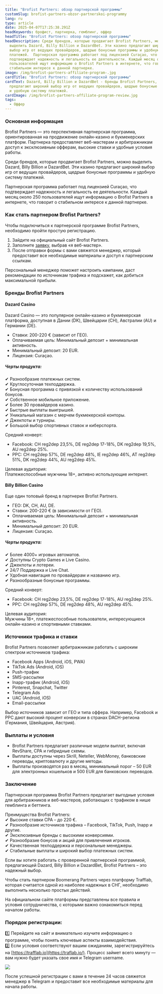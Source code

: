 ```yaml
---
title: "Brofist Partners: обзор партнерской программы"
customSlug: brofist-partners-obzor-partnerskoi-programmy
lang: ru
type: article
date: 2025-04-07T17:25:38.291Z
headKeywords: брофист, партнерка, гемблинг, оффер
headTitle: "Brofist Partners: обзор партнерской программы"
headDescription: Среди брендов, которые продвигает Brofist Partners, можно
  выделить Dazard, Billy Billion и DazardBet. Эти казино предлагают широкий
  выбор игр от ведущих провайдеров, щедрые бонусные программы и удобную систему
  платежей.  Партнерская программа работает под лицензией Curaçao, что
  подтверждает надежность и легальность ее деятельности. Каждый месяц около 250
  пользователей ищут информацию о Brofist Partners в интернете, что говорит о
  стабильном интересе к данной партнерке.
image: /img/brofist-partners-affiliate-program-.jpg
cardTitle: "Brofist Partners: обзор партнерской программы"
cardText: Dazard, Billy Billion и DazardBet - бренды Brofist Partners, которые
  предлагают широкий выбор игр от ведущих провайдеров, щедрые бонусные программы
  и удобную систему платежей.
cardImage: /img/brofist-partners-affiliate-program-review.jpg
tags:
  - Оффер
---
```



### Основная информация

Brofist Partners — это перспективная партнерская программа, ориентированная на продвижение онлайн-казино и букмекерских платформ. Партнерка предоставляет веб-мастерам и арбитражникам доступ к эксклюзивным офферам, высокие ставки и удобные условия работы.

Среди брендов, которые продвигает Brofist Partners, можно выделить Dazard, Billy Billion и DazardBet. Эти казино предлагают широкий выбор игр от ведущих провайдеров, щедрые бонусные программы и удобную систему платежей.

Партнерская программа работает под лицензией Curaçao, что подтверждает надежность и легальность ее деятельности. Каждый месяц около 250 пользователей ищут информацию о Brofist Partners в интернете, что говорит о стабильном интересе к данной партнерке.



### Как стать партнером Brofist Partners?

Чтобы подключиться к партнерской программе Brofist Partners, необходимо пройти простую регистрацию.

1. Зайдите на официальный сайт Brofist Partners.
2. Заполните [заявку](https://trafflab.io/ru), выбрав «я веб-мастер».
3. После отправки формы с вами свяжется менеджер, который предоставит все необходимые материалы и доступ к партнерским ссылкам.

Персональный менеджер поможет настроить кампании, даст рекомендации по источникам трафика и подскажет, как добиться максимальной прибыли.



### Бренды Brofist Partners

#### Dazard Casino

Dazard Casino — это популярное онлайн-казино и букмекерская платформа, доступная в Дании (DK), Швейцарии (CH), Австралии (AU) и Германии (DE).

* Ставки: 200-220 € (зависит от ГЕО).
* Оплачиваемая цель: Минимальный депозит + минимальная активность.
* Минимальный депозит: 20 EUR.
* Лицензия: Curaçao.

##### Черты продукта:

✔ Разнообразие платежных систем.\
✔ Круглосуточная техподдержка.\
✔ Бонусная программа с привязкой к количеству использований бонусов.\
✔ Собственное мобильное приложение.\
✔ Более 30 провайдеров казино.\
✔ Быстрые выплаты выигрышей.\
✔ Уникальный магазин с мерчем букмекерской конторы.\
✔ Джекпоты и турниры.\
✔ Большой выбор спортивных ставок и киберспорта.

Средний конверт:

* Facebook: CH reg2dep 23,5%, DE reg2dep 17-18%, DK reg2dep 19,5%, AU reg2dep 25%.
* PPC: CH reg2dep 57%, DE reg2dep 48%, IE reg2dep 46%, AT reg2dep 51%, DK reg2dep 44%, AU reg2dep 45%.

Целевая аудитория:\
Платежеспособные мужчины 18+, активно использующие интернет.



#### Billy Billion Casino

Еще один топовый бренд в партнерке Brofist Partners.

* ГЕО: DK, CH, AU, DE.
* Ставки: 200-220 € (в зависимости от ГЕО).
* Оплачиваемая цель: Минимальный депозит + минимальная активность.
* Минимальный депозит: 20 EUR.
* Лицензия: Curaçao.

##### Черты продукта:

✔ Более 4000+ игровых автоматов.\
✔ Доступны Crypto Games и Live Casino.\
✔ Джекпоты и лотереи.\
✔ 24/7 Поддержка и Live Chat.\
✔ Удобная навигация по провайдерам и названию игр.\
✔ Разнообразные бонусные программы.

Средний конверт:

* Facebook: CH reg2dep 23,5%, DE reg2dep 17-18%, AU reg2dep 25%.
* PPC: CH reg2dep 57%, DE reg2dep 48%, AU reg2dep 45%.

Целевая аудитория:\
Мужчины 18+, платежеспособные пользователи, интересующиеся онлайн-казино и спортивными ставками.



### Источники трафика и ставки

Brofist Partners позволяет арбитражникам работать с широким спектром источников трафика:

* Facebook Apps (Android, iOS, PWA)
* TikTok Ads (Android, iOS)
* Push-трафик
* SMS-рассылки
* Inapp-трафик (Android, iOS)
* Pinterest, Snapchat, Twitter
* Telegram Ads
* UAC (Android, iOS)
* Email-рассылки

Выбор источников зависит от ГЕО и типа оффера. Например, Facebook и PPC дают высокий процент конверсии в странах DACH-региона (Германия, Швейцария, Австрия).



### Выплаты и условия

* Brofist Partners предлагает различные модели выплат, включая RevShare, CPA и гибридные схемы.
* Выплаты доступны через Skrill, Neteller, WebMoney, банковские переводы, криптовалюту и другие методы.
* Выплаты производятся раз в месяц, минимальный порог – 50 EUR для электронных кошельков и 500 EUR для банковских переводов.



### Заключение

Партнерская программа Brofist Partners предлагает выгодные условия для арбитражников и веб-мастеров, работающих с трафиком в нише гемблинга и беттинга.

Преимущества Brofist Partners:\
✔ Высокие ставки CPA – до 220 €.\
✔ Разнообразие источников трафика – Facebook, TikTok, Push, Inapp и другие.\
✔ Эксклюзивные бренды с высокими конверсиями.\
✔ Разнообразие бонусов и акций для привлечения игроков.\
✔ Качественная техподдержка и персональные менеджеры.\
✔ Стабильные выплаты и широкий выбор платежных систем.

Если вы хотите работать с проверенной партнерской программой, предлагающей Dazard, Billy Billion и DazardBet, Brofist Partners – это надежный выбор. 



Чтобы стать партнером Boomerang Partners через платформу Trafflab, которая считается одной из наиболее надежных в СНГ, необходимо выполнить несколько простых действий.

На официальном сайте платформы представлены все правила и условия сотрудничества, с которыми важно ознакомиться перед началом работы.

### Порядок регистрации:

1️⃣ Перейдите на сайт и внимательно изучите информацию о программе, чтобы понять ключевые аспекты взаимодействия.\
2️⃣ Если условия соответствуют вашим ожиданиям, зарегистрируйтесь на [https://trafflab.io](https://traflab.io/). Процесс займет всего минуту — вам нужно будет указать свое имя и Telegram username.

![](https://lh7-rt.googleusercontent.com/docsz/AD_4nXdVb8gAy0ofNzG2w62Fl8zr8-J5U_ISNuZWiafpL_NPZ80BE9xstoW2e5VcWO1OjJ1QauK5S0jHRWDX6PbSwzdVAiS_6YHkr-TG11rlblBlI--xDb-OzJpeDm8ilcWjack?key=r3or2gXqfRE-OENrZZmUgR7X)

После успешной регистрации с вами в течение 24 часов свяжется менеджер в Telegram и предоставит все необходимые материалы для начала работы.
